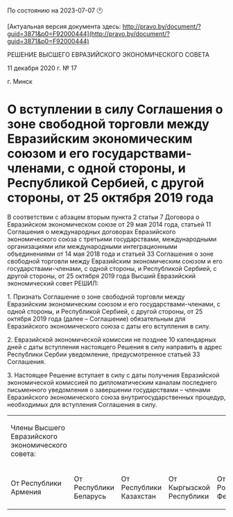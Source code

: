 По состоянию на 2023-07-07 &#x1F550;

[Актуальная версия документа здесь: http://pravo.by/document/?guid=3871&p0=F92000444](http://pravo.by/document/?guid=3871&p0=F92000444)

<p>РЕШЕНИЕ ВЫСШЕГО ЕВРАЗИЙСКОГО ЭКОНОМИЧЕСКОГО СОВЕТА</p>
<p>11 декабря 2020 г. № 17</p>
<p>г. Минск</p>
<h1>О вступлении в силу Соглашения о зоне свободной торговли между Евразийским экономическим союзом и его государствами-членами, с одной стороны, и Республикой Сербией, с другой стороны, от 25 октября 2019 года</h1>
<p>В соответствии с абзацем вторым пункта 2 статьи 7 Договора о Евразийском экономическом союзе от 29 мая 2014 года, статьей 11 Соглашения о международных договорах Евразийского экономического союза с третьими государствами, международными организациями или международными интеграционными объединениями от 14 мая 2018 года и статьей 33 Соглашения о зоне свободной торговли между Евразийским экономическим союзом и его государствами-членами, с одной стороны, и Республикой Сербией, с другой стороны, от 25 октября 2019 года Высший Евразийский экономический совет РЕШИЛ:</p>
<p>1. Признать Соглашение о зоне свободной торговли между Евразийским экономическим союзом и его государствами-членами, с одной стороны, и Республикой Сербией, с другой стороны, от 25 октября 2019 года (далее – Соглашение) обязательным для Евразийского экономического союза с даты его вступления в силу.</p>
<p>2. Евразийской экономической комиссии не позднее 10 календарных дней с даты вступления настоящего Решения в силу направить в адрес Республики Сербии уведомление, предусмотренное статьей 33 Соглашения.</p>
<p>3. Настоящее Решение вступает в силу с даты получения Евразийской экономической комиссией по дипломатическим каналам последнего письменного уведомления о завершении государствами – членами Евразийского экономического союза внутригосударственных процедур, необходимых для вступления Соглашения в силу.</p>
<p></p>
<table>
<tr><td><p>Члены Высшего Евразийского экономического совета:</p></td></tr>
<tr>
<td><p>От Республики Армения</p></td>
<td><p>От Республики Беларусь</p></td>
<td><p>От Республики Казахстан</p></td>
<td><p>От Кыргызской Республики</p></td>
<td><p>От Российской Федерации</p></td>
</tr>
</table>
<p></p>